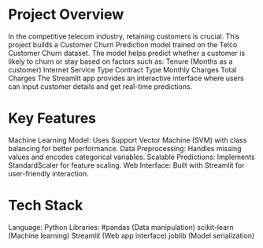 # Project Overview
In the competitive telecom industry, retaining customers is crucial. This project
builds a Customer Churn Prediction model trained on the Telco Customer Churn dataset.
The model helps predict whether a customer is likely to churn or stay based on factors such as:
Tenure (Months as a customer)
Internet Service Type
Contract Type
Monthly Charges
Total Charges
The Streamlit app provides an interactive interface where users can input customer details and get real-time predictions.

#  Key Features
Machine Learning Model: Uses Support Vector Machine (SVM) with class balancing for better performance.
Data Preprocessing: Handles missing values and encodes categorical variables.
Scalable Predictions: Implements StandardScaler for feature scaling.
Web Interface: Built with Streamlit for user-friendly interaction.

# Tech Stack
Language: Python
Libraries:
#pandas (Data manipulation)
scikit-learn (Machine learning)
Streamlit (Web app interface)
joblib (Model serialization)
